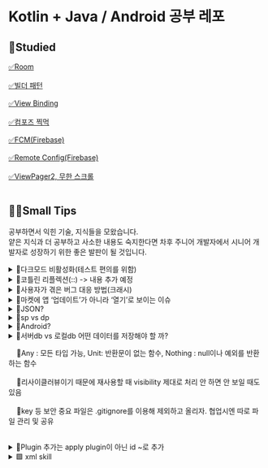 # Kotlin + Java / Android 공부 레포


## 📗Studied
[✅Room](https://github.com/dudwls901/Android_Practice/tree/main/Room) <br><br>
[✅빌더 패턴](https://github.com/dudwls901/Android_Practice/blob/main/BuilderPattern.md)<br><br>
[✅View Binding](https://github.com/dudwls901/Android_Practice/tree/main/ViewBinding)<br><br>
[✅컴포즈 찍먹](https://github.com/dudwls901/Android_Practice/tree/main/ComposePractice)<br><br>
[✅FCM(Firebase)](https://github.com/dudwls901/Android_Practice/tree/main/FastCampus_FireBasePractice)<br><br> 
[✅Remote Config(Firebase)](https://github.com/dudwls901/Android_Practice/tree/main/FastCampus_TodaySentence)<br><br> 
[✅ViewPager2, 무한 스크롤](https://github.com/dudwls901/Android_Practice/tree/main/FastCampus_TodaySentence)<br><br> 
<!-- 
[✅]()<br><br> 
-->
<!-- 
<details>
<summary>📌</summary>

<pre>
</pre>

</details>
-->
<!-- 
&nbsp; 
-->

## 🤷‍♀️Small Tips
공부하면서 익힌 기술, 지식들을 모왔습니다.<br>
얕은 지식과 더 공부하고 사소한 내용도 숙지한다면 차후 주니어 개발자에서 시니어 개발자로 성장하기 위한 좋은 발판이 될 것입니다.
<details markdown="1">
<summary>📌다크모드 비활성화(테스트 편의를 위함) </summary>
<br>
<pre>
onCreate()밑에
AppCompatDelegate.setDefaultNightMode(AppCompatDelegate.MODE_NIGHT_NO)<br>
onRequestPermissionResults과 같이 사용시 onRequestPermissionResults 빠르게 두 번 호출돼서 이슈 발생<br>
//앱 시작시 바로 권한 묻는 상황
</pre>
</details>

<details>
<summary>📌코틀린 리플렉션(::) -> 내용 추가 예정</summary>

리플렉션(::)?
- 코드를 작성하는 시점에는 런타임상 컴파일된 바이트코드에서 내가 작성한 코드가 어디에 위치해 있는지 알 수 없기 때문에
  바이트코드를 이용해 내가 참조하려는 값을 찾기 위해 사용<br>
- Kotlin
  - SomeClass::class // 클래스 자체를 리플렉션
  - SomeInstance::class //인스턴스에서 클래스를 리플렉션<br>
- Java
  - SomeClass.class // 클래스 자체를 리플렉션
  - SomeInstance.getClass() // 인스턴스에서 클래스를 리플렉션
- 클래스 타입의 레퍼런스를 등록할 때 '.java'를 추가해야 하는 경우는 자바로 작성된 API를 코틀린에서 이용할 때임
- 즉 코틀린에서 자바 API를 이용할 때는 DetailActivity::class.java로 작성
- 함수 참조도 가능 println(numbers.filter(::isOdd))

</details>

<details>
<summary>📌사용자가 겪은 버그 대응 방법(크래시)</summary>

Q. 앱 개발 단계에선 이슈 발생 시에 에러 메시지등을 통해 확인하고 대응할 수 있는데<br>
&nbsp; &nbsp; &nbsp; 배포 후 사용자가 사용하다가 발생하는 버그도 개발자가 받아볼 수 있나요?<br>
&nbsp; &nbsp; &nbsp; 앱 런칭 경험이 없어서 어떻게 파악해서 대응하는지 궁금합니다.<br>

- Firebase에 크래시리틱스로 쉽게 구현 가능
- 애초에 플레이스토어 콘솔에서 제공해줌
- 크래시를 디텍팅하는 방법 자체가 달라서 구글 콘솔에는 뜨지만 파베크래시에는 안뜨는 크래시도 있어서 같이 봐야 함
</details>

<details>
<summary>📌마켓에 앱 ‘업데이트’가 아니라 ‘열기’로 보이는 이슈</summary>

마켓에는 1.1버전이 올라가 있는데, 1.0버전 사용하는 사람이

마켓에 들어가면 ‘업데이트’가 아니라 ‘열기’로 보이면서 1.1버전을 다운로드 받지 못하게 되는 이슈

마켓에서 자주 겪는 상황, 배포되는 데에 시간이 걸려서 발생하는 문제 or 캐시 문제

대응- > 버전 안 맞으면 앱에서 다이얼로그 띄우기 or 수동 업데이트 기능 or 홈페이지를 통한 배포 기능

사용자 대응 →고객응대하는 분 왈 : 구글 스토어 캐시 삭제하면 해결 or 메뉴 버튼 눌러서 앱 resume시키면 업데이트 뜸

앱에서 외부를 통해 업데이트할 수 있는 안내문구나 링크 ui있는 거 구글한테 걸리면 앱 삭제당함!!!!!!!!!!!!!!!!!!!!!!!!!!!!!!!!!!!!!!!!!!!!!!!!!!

홈페이지를 통한 배포 문제점

1. 보안 취약
2. 설치 시 기존 설치되어있는 앱이랑 충돌 일어나는 경우가 생기면 기존 거 삭제해야하는 불편함(이 있을 것으로 예상)
3. 유저한테서 '알 수 없는 소스에서 받은 APK 설치' 권한을 허용받아야만한다는 점
4. 앱 접근성 → 엄청 유명한 앱 아닌 이상 홈페이지까지 찾아가서 설치하지 않을듯
5. 사칭한 유사 앱으로 인한 피해 발생 우려
6. Play App Signing 쓸 경우 앱서명 코드가 바뀔 수 있으니 외부 서비스 못 쓸 수도 있음
![Untitled (3)](https://user-images.githubusercontent.com/66052467/151651782-491e2f1e-7fdb-4b2b-985a-75cee0138660.png)

</details>

<details>
<summary>📌JSON?</summary>

JSON : JavaScript Object Notation
- 경량화된 데이터 교환 방식
- 많은 경우 json 형식으로 데이터 주고 받음
- json의 일반적인 구조는 이름과 값 (key, value)
- 배열로도 표현 가능
- json 데이터를 object
- +gson
</details>

<details>
<summary>📌sp vs dp</summary>

sp : 텍스트 사이즈에 주로 사용, 휴대폰 설정에서 텍스트 크기 조절하면 확대 or 축소됨
dp : 뷰들에 주로 사용, 고정
</details>

<details>
<summary>📌Android?</summary>

- Android Framework = Java API Framework<br>
(API LEVEL) <br>
- Android = Android Flatform<br>
(Android Version)<br>
- Android OS = Android System : Android를 휴대할 수 있는 디바이스 기기의 운영체제로 사용한다<br>

</details>

<details>
<summary>📌서버db vs 로컬db 어떤 데이터를 저장해야 할 까?</summary>
데이터 스토어/sharedpreferences - 자동 로그인?

- 로그인 토큰은 안드로이드 마스터키로 박아둬도 됨(키스토어)

룸 (로컬 디비)-?

서버 -?

1.필수적으로 서버에 저장해야 하는 경우

2.노하우의 영역

서버에서 저장할 데이터, 앱에서 저장할 데이터 구분한 후에는 

앱에서 저장할 데이터를 저장할 때 room vs datastore 정하기

서버 vs 로컬db

1. 서버에 저장해야 하는 근거
- 해당 데이터 관련 처리를 앱에서 할 수 없는가?
    - 기존 서버와 앱에서 저장되는 데이터들을 기반으로 새로 추가되는 데이터의 용도와 그에 대한 처리를 고려했을 때, 앱에서는 도저히 처리가 불가능한지
    - ex) 다른 유저한테도 보여져야 할 데이터들 프로필 등
- 해당 데이터 관련 처리를 앱에서 하면 안 되는가?
    - 앱에서 데이터를 위/변조하거나, 처리 도중 앱이 종료되는 등의 상황을 고려했을 때 피해가 상당할 우려가 있는지
    - ex) 결제 내역

노하우의 영역

1. 서버
- 앱 운영 측에서 제공하는 고정 데이터

2. 로컬

3. 서버 + 로컬
- 서버에 메인으로 저장하는 데이터라도 캐싱을 목적으로 로컬에 저장하는 경우
    - 로컬을 임시 저장처럼 사용(성능을 위해)
    - UI에 미리 띄우는 용도로만 사용, ~~등
    - EX) 각 계좌 별 현재 잔고
- 로컬에서 계산하고 처리하여 임시로 냅뒀다가 앱 종료라든지 어떤 동작을 할 때 한 번에 서버로 날리는 거(임시 데이터가 손상되어도 큰 문제가 없는 경우 가능)
- 주기적으로 동기화되는 클라우드 내 파일 내용

텍스트 편집 자동 저장은 상황에 따라 서버 or 로컬
자동 저장은 서비스 성격에 따라 해야되냐 말아야되냐고, 해야되면 효율화 시키는 방법은 많다.
  
2명이상이 동시에 같은 화면 보면서 편집하는 서비스면 무조건 서버를 통한 동기화가 필요하고, 서버의 disk io를 줄이기 위한 방법은 서버 개발자들이 효율화 시킴
</details>


&nbsp;&nbsp;&nbsp;&nbsp;📌Any : 모든 타입 가능, Unit: 반환문이 없는 함수, Nothing : null이나 예외를 반환하는 함수<br><br>
&nbsp;&nbsp;&nbsp;&nbsp;📌리사이클러뷰이기 때문에 재사용할 때 visibility 제대로 처리 안 하면 안 보일 때도 있음<br><br>
&nbsp;&nbsp;&nbsp;&nbsp;📌key 등 보안 중요 파일은 .gitignore를 이용해 제외하고 올리자. 협업시엔 따로 파일 관리 및 공유<br><br>
<details markdown="1">
<summary>📌Plugin 추가는 apply plugin이 아닌 id ~로 추가 </summary>
<br>
<pre>
plugins {
    id 'com.android.application'
    id 'kotlin-android'
    id 'com.google.gms.google-services'
}
</pre>
</details>




<details markdown="1">
<summary>🟩 xml skill </summary>

🖐 텍스트 ... 처리
<pre>
android:maxLines="6"
android:ellipSize="end"
</pre>

🖐 windowBackground 설정<br>
thmes.xml
```
<item name="android:windowBackground">@color/pomodoro_red</item>
```

🖐 커스텀 버튼<br>
Shape.xml <ripple></ripple> : 이걸 통해 AppCompatButton(머티리얼 적용 안 되어있는 버튼 커스텀)

🖐 StatusBar 색상 변경 및 아이콘 색상 변경<br>
thems.xml
```
<item name="android:statusBarColor">@color/white</item>
<item name="android:windowLightStatusBar">true</item>
```

</details>
